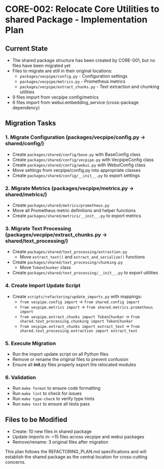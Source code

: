 # CORE-002: Relocate Core Utilities to shared Package - Implementation Plan

## Current State
- The shared package structure has been created by CORE-001, but no files have been migrated yet
- Files to migrate are still in their original locations:
  - `packages/vecpipe/config.py` - Configuration settings
  - `packages/vecpipe/metrics.py` - Prometheus metrics 
  - `packages/vecpipe/extract_chunks.py` - Text extraction and chunking utilities
- 9 files import from vecpipe config/metrics
- 6 files import from webui.embedding_service (cross-package dependency)

## Migration Tasks

### 1. Migrate Configuration (packages/vecpipe/config.py → shared/config/)
- Create `packages/shared/config/base.py` with BaseConfig class
- Create `packages/shared/config/vecpipe.py` with VecpipeConfig class  
- Create `packages/shared/config/webui.py` with WebuiConfig class
- Move settings from vecpipe/config.py into appropriate classes
- Create `packages/shared/config/__init__.py` to export settings

### 2. Migrate Metrics (packages/vecpipe/metrics.py → shared/metrics/)
- Create `packages/shared/metrics/prometheus.py`
- Move all Prometheus metric definitions and helper functions
- Create `packages/shared/metrics/__init__.py` to export metrics

### 3. Migrate Text Processing (packages/vecpipe/extract_chunks.py → shared/text_processing/)
- Create `packages/shared/text_processing/extraction.py`
  - Move `extract_text()` and `extract_and_serialize()` functions
- Create `packages/shared/text_processing/chunking.py`  
  - Move `TokenChunker` class
- Create `packages/shared/text_processing/__init__.py` to export utilities

### 4. Create Import Update Script
- Create `scripts/refactoring/update_imports.py` with mappings:
  - `from vecpipe.config import` → `from shared.config import`
  - `from vecpipe.metrics import` → `from shared.metrics.prometheus import`
  - `from vecpipe.extract_chunks import TokenChunker` → `from shared.text_processing.chunking import TokenChunker`
  - `from vecpipe.extract_chunks import extract_text` → `from shared.text_processing.extraction import extract_text`

### 5. Execute Migration
- Run the import update script on all Python files
- Remove or rename the original files to prevent confusion
- Ensure all __init__.py files properly export the relocated modules

### 6. Validation
- Run `make format` to ensure code formatting
- Run `make lint` to check for issues
- Run `make type-check` to verify type hints
- Run `make test` to ensure all tests pass

## Files to be Modified
- Create: 10 new files in shared package
- Update imports in: ~15 files across vecpipe and webui packages
- Remove/rename: 3 original files after migration

This plan follows the REFACTORING_PLAN.md specifications and will establish the shared package as the central location for cross-cutting concerns.
